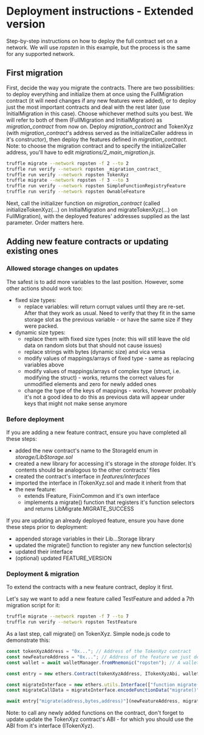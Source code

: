 # Deployment instructions - Extended version

Step-by-step instructions on how to deploy the full contract set on a network. We will use _ropsten_ in this example, but the process is the same for any supported network.

## First migration

First, decide the way you migrate the contracts. There are two possibilities: to deploy everything and initialize them at once using the FullMigration contract (it will need changes if any new features were added), or to deploy just the most important contracts and deal with the rest later (use InitialMigration in this case). Choose whichever method suits you best. We will refer to both of them (FullMigration and InitialMigration) as _migration_contract_ from now on. Deploy _migration_contract_ and TokenXyz (with _migration_contract_'s address served as the initializeCaller address in it's constructor), then deploy the features defined in _migration_contract_. Note: to choose the migration contract and to specify the initializeCaller address, you'll have to edit _migrations/2_main_migration.js_.

```sh
truffle migrate --network ropsten -f 2 --to 2
truffle run verify --network ropsten _migration_contract_
truffle run verify --network ropsten TokenXyz
truffle migrate --network ropsten -f 3 --to 3
truffle run verify --network ropsten SimpleFunctionRegistryFeature
truffle run verify --network ropsten OwnableFeature
```

Next, call the initializer function on _migration_contract_ (called initializeTokenXyz(...) on InitialMigration and migrateTokenXyz(...) on FullMigration), with the deployed features' addresses supplied as the last parameter. Order matters here.

## Adding new feature contracts or updating existing ones

### Allowed storage changes on updates

The safest is to add more variables to the last position. However, some other actions should work too:

- fixed size types:
  - replace variables: will return corrupt values until they are re-set. After that they work as usual. Need to verify that they fit in the same storage slot as the previous variable - or have the same size if they were packed.
- dynamic size types:
  - replace them with fixed size types (note: this will still leave the old data on random slots but that should not cause issues)
  - replace strings with bytes (dynamic size) and vica versa
  - modify values of mappings/arrays of fixed type - same as replacing variables above
  - modify values of mappings/arrays of complex type (struct, i.e. modifying the struct) - works, returns the correct values for unmodified elements and zero for newly added ones
  - change the type of the keys of mappings - works, however probably it's not a good idea to do this as previous data will appear under keys that might not make sense anymore

### Before deployment

If you are adding a new feature contract, ensure you have completed all these steps:

- added the new contract's name to the StorageId enum in _storage/LibStorage.sol_
- created a new library for accessing it's storage in the _storage_ folder. It's contents should be analogous to the other contracts' files
- created the contract's interface in _features/interfaces_
- imported the interface in ITokenXyz.sol and made it inherit from that
- the new feature:
  - extends IFeature, FixinCommon and it's own interface
  - implements a migrate() function that registers it's function selectors and returns LibMigrate.MIGRATE_SUCCESS

If you are updating an already deployed feature, ensure you have done these steps prior to deployment:

- appended storage variables in their Lib...Storage library
- updated the migrate() function to register any new function selector(s)
- updated their interface
- (optional) updated FEATURE_VERSION

### Deployment & migration

To extend the contracts with a new feature contract, deploy it first.

Let's say we want to add a new feature called TestFeature and added a 7th migration script for it:

```sh
truffle migrate --network ropsten -f 7 --to 7
truffle run verify --network ropsten TestFeature
```

As a last step, call migrate() on TokenXyz. Simple node.js code to demonstrate this:

```js
const tokenXyzAddress = "0x..."; // Address of the TokenXyz contract
const newFeatureAddress = "0x..."; // Address of the feature we just deployed
const wallet = await walletManager.fromMnemonic("ropsten"); // A wallet connected to a provider. Not including the boilerplate code here

const entry = new ethers.Contract(tokenXyzAddress, ITokenXyzAbi, wallet);

const migrateInterface = new ethers.utils.Interface(["function migrate()"]);
const migrateCallData = migrateInterface.encodeFunctionData("migrate()");

await entry["migrate(address,bytes,address)"](newFeatureAddress, migrateCallData, wallet.address);
```

Note: to call any newly added functions on the contract, don't forget to update update the TokenXyz contract's ABI - for which you should use the ABI from it's interface (ITokenXyz).
